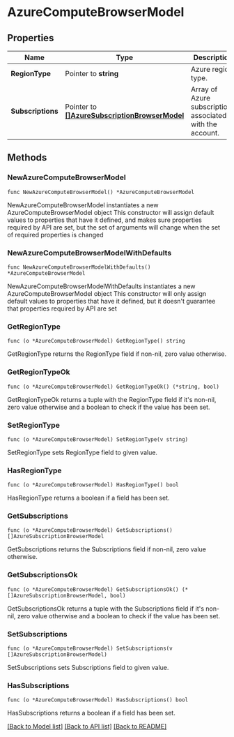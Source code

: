 # AzureComputeBrowserModel

## Properties

Name | Type | Description | Notes
------------ | ------------- | ------------- | -------------
**RegionType** | Pointer to **string** | Azure region type. | [optional] 
**Subscriptions** | Pointer to [**[]AzureSubscriptionBrowserModel**](AzureSubscriptionBrowserModel.md) | Array of Azure subscriptions associated with the account. | [optional] 

## Methods

### NewAzureComputeBrowserModel

`func NewAzureComputeBrowserModel() *AzureComputeBrowserModel`

NewAzureComputeBrowserModel instantiates a new AzureComputeBrowserModel object
This constructor will assign default values to properties that have it defined,
and makes sure properties required by API are set, but the set of arguments
will change when the set of required properties is changed

### NewAzureComputeBrowserModelWithDefaults

`func NewAzureComputeBrowserModelWithDefaults() *AzureComputeBrowserModel`

NewAzureComputeBrowserModelWithDefaults instantiates a new AzureComputeBrowserModel object
This constructor will only assign default values to properties that have it defined,
but it doesn't guarantee that properties required by API are set

### GetRegionType

`func (o *AzureComputeBrowserModel) GetRegionType() string`

GetRegionType returns the RegionType field if non-nil, zero value otherwise.

### GetRegionTypeOk

`func (o *AzureComputeBrowserModel) GetRegionTypeOk() (*string, bool)`

GetRegionTypeOk returns a tuple with the RegionType field if it's non-nil, zero value otherwise
and a boolean to check if the value has been set.

### SetRegionType

`func (o *AzureComputeBrowserModel) SetRegionType(v string)`

SetRegionType sets RegionType field to given value.

### HasRegionType

`func (o *AzureComputeBrowserModel) HasRegionType() bool`

HasRegionType returns a boolean if a field has been set.

### GetSubscriptions

`func (o *AzureComputeBrowserModel) GetSubscriptions() []AzureSubscriptionBrowserModel`

GetSubscriptions returns the Subscriptions field if non-nil, zero value otherwise.

### GetSubscriptionsOk

`func (o *AzureComputeBrowserModel) GetSubscriptionsOk() (*[]AzureSubscriptionBrowserModel, bool)`

GetSubscriptionsOk returns a tuple with the Subscriptions field if it's non-nil, zero value otherwise
and a boolean to check if the value has been set.

### SetSubscriptions

`func (o *AzureComputeBrowserModel) SetSubscriptions(v []AzureSubscriptionBrowserModel)`

SetSubscriptions sets Subscriptions field to given value.

### HasSubscriptions

`func (o *AzureComputeBrowserModel) HasSubscriptions() bool`

HasSubscriptions returns a boolean if a field has been set.


[[Back to Model list]](../README.md#documentation-for-models) [[Back to API list]](../README.md#documentation-for-api-endpoints) [[Back to README]](../README.md)


